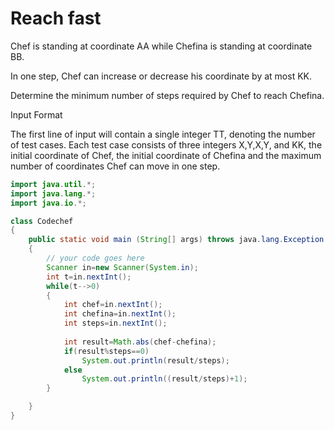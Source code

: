 # Reach fast

Chef is standing at coordinate AA while Chefina is standing at coordinate BB.

In one step, Chef can increase or decrease his coordinate by at most KK.

Determine the minimum number of steps required by Chef to reach Chefina.

Input Format

   The first line of input will contain a single integer TT, denoting the number of test cases.
  Each test case consists of three integers X,Y,X,Y, and KK, the initial coordinate of Chef, the initial coordinate of Chefina and the maximum number of coordinates Chef can move in one step.
```java
import java.util.*;
import java.lang.*;
import java.io.*;

class Codechef
{
	public static void main (String[] args) throws java.lang.Exception
	{
		// your code goes here
		Scanner in=new Scanner(System.in);
		int t=in.nextInt();
		while(t-->0)
		{
		    int chef=in.nextInt();
		    int chefina=in.nextInt();
		    int steps=in.nextInt();
		    
		    int result=Math.abs(chef-chefina);
		    if(result%steps==0)
		        System.out.println(result/steps);
		    else
		        System.out.println((result/steps)+1);
		}

	}
}
```
